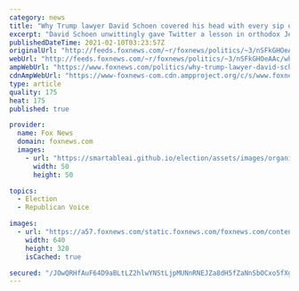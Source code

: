 ```yaml
---
category: news
title: "Why Trump lawyer David Schoen covered his head with every sip of water"
excerpt: "David Schoen unwittingly gave Twitter a lesson in orthodox Jewish customs during former President Donald Trump’s impeachment trial on Tuesday."
publishedDateTime: 2021-02-10T03:23:57Z
originalUrl: "http://feeds.foxnews.com/~r/foxnews/politics/~3/nSFkGHOeAAc/why-trump-lawyer-david-schoen-covered-his-head-with-every-sip-of-water"
webUrl: "http://feeds.foxnews.com/~r/foxnews/politics/~3/nSFkGHOeAAc/why-trump-lawyer-david-schoen-covered-his-head-with-every-sip-of-water"
ampWebUrl: "https://www.foxnews.com/politics/why-trump-lawyer-david-schoen-covered-his-head-with-every-sip-of-water.amp"
cdnAmpWebUrl: "https://www-foxnews-com.cdn.ampproject.org/c/s/www.foxnews.com/politics/why-trump-lawyer-david-schoen-covered-his-head-with-every-sip-of-water.amp"
type: article
quality: 175
heat: 175
published: true

provider:
  name: Fox News
  domain: foxnews.com
  images:
    - url: "https://smartableai.github.io/election/assets/images/organizations/foxnews.com-50x50.jpg"
      width: 50
      height: 50

topics:
  - Election
  - Republican Voice

images:
  - url: "https://a57.foxnews.com/static.foxnews.com/foxnews.com/content/uploads/2021/02/640/320/GettyImages-1231067321.jpg?ve=1&tl=1"
    width: 640
    height: 320
    isCached: true

secured: "/JOwQRHfAuF64D9aBLtLZ2hlwYNStLjpMUNnRNEJZa8dH5fZaNnSbOCxo5fXgthhF+L7wtjeCMTjvUMGQz3inS61wixvifg3w6/gr6gF8LXZvcOW3MSMEO/s87CGqXnh8thiKxUdPU+GwKJm4UCgQQ1QmrYYjhWxKD1a/mod3kHcb/LaB8RoN76szLceHq3uPxW1koLsv6DaZoapxhqfoVW2EvzKGf2V4yy4kvjU1Um6/kmlPCteqbRCzvHBGGsLLqjCeWSr1beJs9x+KDF7KiNKJl6sQCoPNtpoBjnDNSzO0QVFbprbGfAmFRQOBCUBBBbQ7PDP1LYt9iQtb46vUFApNoyI8vVcjsVgGQ8Z9eo=;QytJZ4d0r39s+qY5dNdhCA=="
---
```


